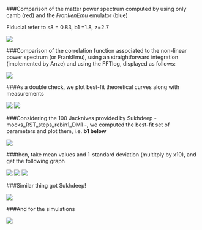 ###Comparison of the matter power spectrum computed by using only camb (red) and the *FrankenEmu*  emulator (blue)


Fiducial refer to s8 = 0.83, b1 =1.8, z=2.7

![](https://github.com/ja-vazquez/Upsilon/blob/master/Results/Pk.jpg)

###Comparison of the correlation function associated to the non-linear power spectrum (or FrankEmu), using an straightforward integration (implemented by Anze) and using the FFTlog, displayed as follows: 


![](https://github.com/ja-vazquez/Upsilon/blob/master/Results/Xi.jpg)

###As a double check, we plot best-fit theoretical curves along with measurements

![](https://github.com/ja-vazquez/Upsilon/blob/master/Results/gg.jpg) 
![](https://github.com/ja-vazquez/Upsilon/blob/master/Results/gm.jpg) 



###Considering the 100 Jacknives provided by Sukhdeep - mocks_RST_steps_rebin1_DM1 -, we computed the best-fit set of parameters and plot them, i.e. **b1 below**


![](https://github.com/ja-vazquez/Upsilon/blob/master/Results/Jk_r10.jpg)


###then, take mean values and 1-standard deviation (multitply by x10), and get the following graph


![](https://github.com/ja-vazquez/Upsilon/blob/master/Results/s8.jpg)
![](https://github.com/ja-vazquez/Upsilon/blob/master/Results/b1.jpg)
![](https://github.com/ja-vazquez/Upsilon/blob/master/Results/b2.jpg)


###Similar thing got Sukhdeep!

![](https://github.com/ja-vazquez/Upsilon/blob/master/Results/gm_Sukhdeep.jpg)

###And for the simulations

![](https://github.com/ja-vazquez/Upsilon/blob/master/Results/Sim_z0.25.jpg)
